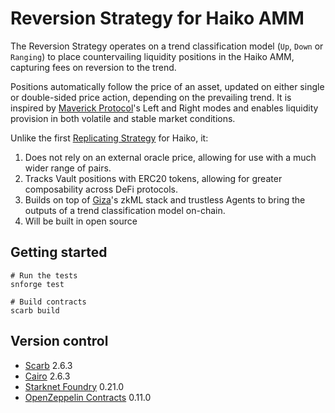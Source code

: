 # Reversion Strategy for Haiko AMM

The Reversion Strategy operates on a trend classification model (`Up`, `Down` or `Ranging`) to place countervailing liquidity positions in the Haiko AMM, capturing fees on reversion to the trend.

Positions automatically follow the price of an asset, updated on either single or double-sided price action, depending on the prevailing trend. It is inspired by [Maverick Protocol](https://www.mav.xyz/)'s Left and Right modes and enables liquidity provision in both volatile and stable market conditions.

Unlike the first [Replicating Strategy](https://haiko-docs.gitbook.io/docs/protocol/strategy-vaults/live-vaults/replicating-strategy) for Haiko, it:

1. Does not rely on an external oracle price, allowing for use with a much wider range of pairs.
2. Tracks Vault positions with ERC20 tokens, allowing for greater composability across DeFi protocols.
3. Builds on top of [Giza](https://www.gizatech.xyz/)'s zkML stack and trustless Agents to bring the outputs of a trend classification model on-chain.
4. Will be built in open source

## Getting started

```shell
# Run the tests
snforge test

# Build contracts
scarb build
```

## Version control

- [Scarb](https://github.com/software-mansion/scarb) 2.6.3
- [Cairo](https://github.com/starkware-libs/cairo) 2.6.3
- [Starknet Foundry](https://github.com/foundry-rs/starknet-foundry) 0.21.0
- [OpenZeppelin Contracts](https://github.com/OpenZeppelin/cairo-contracts/) 0.11.0
